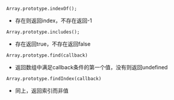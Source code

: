 ```Array.prototype.indexOf();```
+ 存在则返回index，不存在返回-1

```Array.prototype.includes();```
+ 存在返回true，不存在返回false
  
```Array.prototype.find(callback)```
+ 返回数组中满足callback条件的第一个值，没有则返回undefined

```Array.prototype.findIndex(callback)```
+ 同上，返回索引而非值